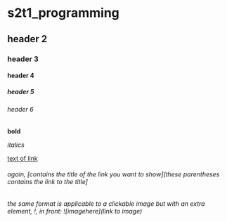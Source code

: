 # s2t1_programming
## header 2
### header 3
#### header 4
##### header 5
###### header 6

**bold**

*italics*

[text of link](https://github.com/)

###### again, [contains the title of the link you want to show](these parentheses contains the link to the title]

###### the same format is applicable to a clickable image but with an extra element, !, in front: ![imagehere](link to image)

